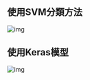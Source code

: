 ## 使用SVM分類方法 ##
![img](https://i.imgur.com/dWU9tCG.png) 
## 使用Keras模型 ##
![img](https://i.imgur.com/DqCWagG.png)
